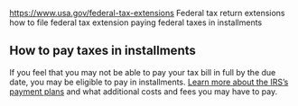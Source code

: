 

https://www.usa.gov/federal-tax-extensions
Federal tax return extensions
how to file federal tax extension
paying federal taxes in installments

How to pay taxes in installments
--------------------------------

If you feel that you may not be able to pay your tax bill in full by the due date, you may be eligible to pay in installments.
[Learn more about the IRS’s payment plans](https://www.irs.gov/payments/payment-plans-installment-agreements)
and what additional costs and fees you may have to pay.

